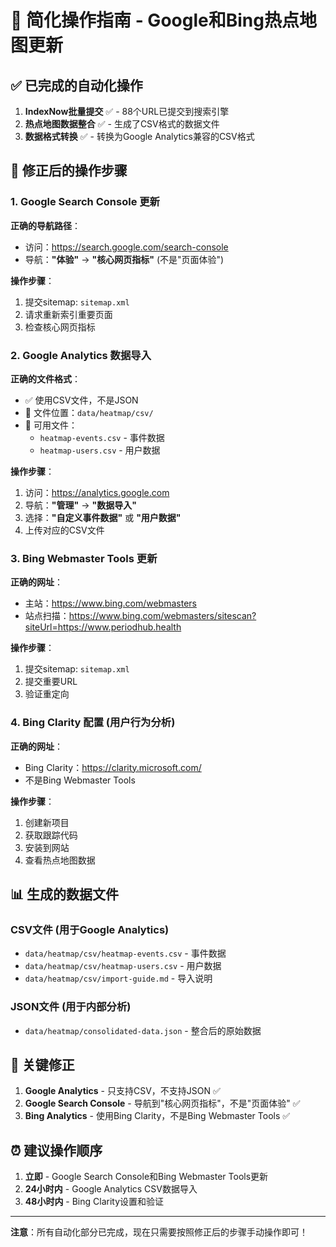 # 🎯 简化操作指南 - Google和Bing热点地图更新

## ✅ 已完成的自动化操作

1. **IndexNow批量提交** ✅ - 88个URL已提交到搜索引擎
2. **热点地图数据整合** ✅ - 生成了CSV格式的数据文件
3. **数据格式转换** ✅ - 转换为Google Analytics兼容的CSV格式

## 🔧 修正后的操作步骤

### 1. Google Search Console 更新

**正确的导航路径**：
- 访问：https://search.google.com/search-console
- 导航：**"体验"** → **"核心网页指标"** (不是"页面体验")

**操作步骤**：
1. 提交sitemap: `sitemap.xml`
2. 请求重新索引重要页面
3. 检查核心网页指标

### 2. Google Analytics 数据导入

**正确的文件格式**：
- ✅ 使用CSV文件，不是JSON
- 📁 文件位置：`data/heatmap/csv/`
- 📄 可用文件：
  - `heatmap-events.csv` - 事件数据
  - `heatmap-users.csv` - 用户数据

**操作步骤**：
1. 访问：https://analytics.google.com
2. 导航：**"管理"** → **"数据导入"**
3. 选择：**"自定义事件数据"** 或 **"用户数据"**
4. 上传对应的CSV文件

### 3. Bing Webmaster Tools 更新

**正确的网址**：
- 主站：https://www.bing.com/webmasters
- 站点扫描：https://www.bing.com/webmasters/sitescan?siteUrl=https://www.periodhub.health

**操作步骤**：
1. 提交sitemap: `sitemap.xml`
2. 提交重要URL
3. 验证重定向

### 4. Bing Clarity 配置 (用户行为分析)

**正确的网址**：
- Bing Clarity：https://clarity.microsoft.com/
- 不是Bing Webmaster Tools

**操作步骤**：
1. 创建新项目
2. 获取跟踪代码
3. 安装到网站
4. 查看热点地图数据

## 📊 生成的数据文件

### CSV文件 (用于Google Analytics)
- `data/heatmap/csv/heatmap-events.csv` - 事件数据
- `data/heatmap/csv/heatmap-users.csv` - 用户数据
- `data/heatmap/csv/import-guide.md` - 导入说明

### JSON文件 (用于内部分析)
- `data/heatmap/consolidated-data.json` - 整合后的原始数据

## 🎯 关键修正

1. **Google Analytics** - 只支持CSV，不支持JSON ✅
2. **Google Search Console** - 导航到"核心网页指标"，不是"页面体验" ✅
3. **Bing Analytics** - 使用Bing Clarity，不是Bing Webmaster Tools ✅

## ⏰ 建议操作顺序

1. **立即** - Google Search Console和Bing Webmaster Tools更新
2. **24小时内** - Google Analytics CSV数据导入
3. **48小时内** - Bing Clarity设置和验证

---

**注意**：所有自动化部分已完成，现在只需要按照修正后的步骤手动操作即可！
